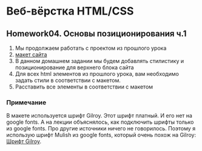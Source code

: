 # Веб-вёрстка HTML/CSS

## Homework04. Основы позиционирования ч.1

1. Мы продолжаем работать с проектом из прошлого урока
2. [макет сайта](https://www.figma.com/file/mnLY69cYE5cqWM5w6n5hXx/Seo-%26-Digital-Marketing-Landing-Page?node-id=186%3A2)
3. В данном домашнем задании мы будем добавлять стилистику и позиционирование для верхнего блока сайта
4. Для всех html элементов из прошлого урока, вам необходимо задать стили в соответствии с макетом.
5. Расставить все элементы в соответствии с макетом

### Примечание

В макете используется шрифт Gilroy. Этот шрифт платный. И его нет на google fonts. А на лекции объяснялось, как подключить шрифты только из google fonts. Про другие источники ничего не говорилось. Поэтому я использую шрифт Mulish из google fonts, который очень похож на Gilroy: [Шрифт Gilroy](https://skillbox.ru/media/design/how-to-font-gilroy/).
